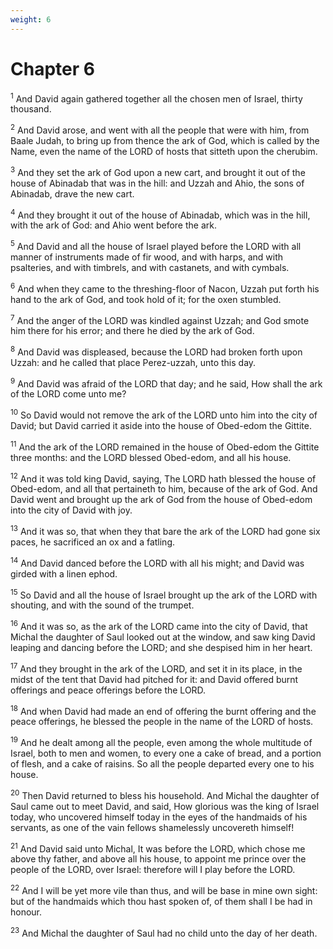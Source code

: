 ```yaml
---
weight: 6
---
```


# Chapter 6

<sup>1</sup> And David again gathered together all the chosen men of Israel, thirty thousand. 

<sup>2</sup> And David arose, and went with all the people that were with him, from Baale Judah, to bring up from thence the ark of God, which is called by the Name, even the name of the LORD of hosts that sitteth upon the cherubim. 

<sup>3</sup> And they set the ark of God upon a new cart, and brought it out of the house of Abinadab that was in the hill: and Uzzah and Ahio, the sons of Abinadab, drave the new cart. 

<sup>4</sup> And they brought it out of the house of Abinadab, which was in the hill, with the ark of God: and Ahio went before the ark. 

<sup>5</sup> And David and all the house of Israel played before the LORD with all manner of instruments made of fir wood, and with harps, and with psalteries, and with timbrels, and with castanets, and with cymbals. 

<sup>6</sup> And when they came to the threshing-floor of Nacon, Uzzah put forth his hand to the ark of God, and took hold of it; for the oxen stumbled. 

<sup>7</sup> And the anger of the LORD was kindled against Uzzah; and God smote him there for his error; and there he died by the ark of God. 

<sup>8</sup> And David was displeased, because the LORD had broken forth upon Uzzah: and he called that place Perez-uzzah, unto this day. 

<sup>9</sup> And David was afraid of the LORD that day; and he said, How shall the ark of the LORD come unto me? 

<sup>10</sup> So David would not remove the ark of the LORD unto him into the city of David; but David carried it aside into the house of Obed-edom the Gittite. 

<sup>11</sup> And the ark of the LORD remained in the house of Obed-edom the Gittite three months: and the LORD blessed Obed-edom, and all his house. 

<sup>12</sup> And it was told king David, saying, The LORD hath blessed the house of Obed-edom, and all that pertaineth to him, because of the ark of God. And David went and brought up the ark of God from the house of Obed-edom into the city of David with joy. 

<sup>13</sup> And it was so, that when they that bare the ark of the LORD had gone six paces, he sacrificed an ox and a fatling. 

<sup>14</sup> And David danced before the LORD with all his might; and David was girded with a linen ephod. 

<sup>15</sup> So David and all the house of Israel brought up the ark of the LORD with shouting, and with the sound of the trumpet. 

<sup>16</sup> And it was so, as the ark of the LORD came into the city of David, that Michal the daughter of Saul looked out at the window, and saw king David leaping and dancing before the LORD; and she despised him in her heart. 

<sup>17</sup> And they brought in the ark of the LORD, and set it in its place, in the midst of the tent that David had pitched for it: and David offered burnt offerings and peace offerings before the LORD. 

<sup>18</sup> And when David had made an end of offering the burnt offering and the peace offerings, he blessed the people in the name of the LORD of hosts. 

<sup>19</sup> And he dealt among all the people, even among the whole multitude of Israel, both to men and women, to every one a cake of bread, and a portion of flesh, and a cake of raisins. So all the people departed every one to his house. 

<sup>20</sup> Then David returned to bless his household. And Michal the daughter of Saul came out to meet David, and said, How glorious was the king of Israel today, who uncovered himself today in the eyes of the handmaids of his servants, as one of the vain fellows shamelessly uncovereth himself! 

<sup>21</sup> And David said unto Michal, It was before the LORD, which chose me above thy father, and above all his house, to appoint me prince over the people of the LORD, over Israel: therefore will I play before the LORD. 

<sup>22</sup> And I will be yet more vile than thus, and will be base in mine own sight: but of the handmaids which thou hast spoken of, of them shall I be had in honour. 

<sup>23</sup> And Michal the daughter of Saul had no child unto the day of her death. 


